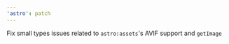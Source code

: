 ```yaml
---
'astro': patch
---
```


Fix small types issues related to `astro:assets`'s AVIF support and `getImage`
